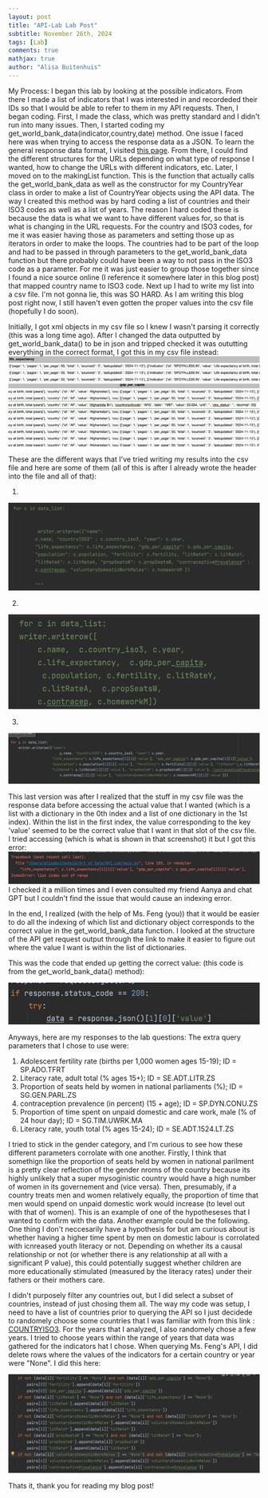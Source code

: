 ```yaml
---
layout: post
title: "API-Lab Lab Post"
subtitle: November 26th, 2024
tags: [Lab]
comments: true
mathjax: true
author: "Alisa Buitenhuis"
---
```

My Process: 
I began this lab by looking at the possible indicators. From there I made a list of indicators that I was interested in and recordeded their IDs so that I would be able to refer to them in my API requests. Then, I began coding. First, I made the class, which was pretty standard and I didn't run into many issues. Then, I started coding my get_world_bank_data(indicator,country,date) method. One issue I faced here was when trying to access the response data as a JSON. To learn the general response data format, I visited  [this page](https://datahelpdesk.worldbank.org/knowledgebase/articles/898581). From there, I could find the different structures for the URLs depending on what type of response I wanted, how to change the URLs with different indicators, etc. Later, I moved on to the makingList function. This is the function that actually calls the get_world_bank_data as well as the constructor for my CountryYear class in order to make a list of CountryYear objects using the API data. The way I created this method was by hard coding a list of countries and their ISO3 codes as well as a list of years. The reason I hard coded these is because the data is what we want to have different values for, so that is what is changing in the URL requests. For the country and ISO3 codes, for me it was easier having those as parameters and setting those up as iterators in order to make the loops. The countries had to be part of the loop and had to be passed in through parameters to the get_world_bank_data function but there probably could have been a way to not pass in the ISO3 code as a parameter. For me it was just easier to group those together since I found a nice source online (I reference it somewhere later in this blog post) that mapped country name to ISO3 code. Next up I had to write my list into a csv file. I'm not gonna lie, this was SO HARD. As I am writing this blog post right now, I still haven't even gotten the proper values into the csv file (hopefully I do soon). 

Initially, I got xml objects in my csv file so I knew I wasn't parsing it correctly (this was a long time ago). After I changed the data outputted by get_world_bank_data() to be in json and tripped checked it was oututting everything in the correct format, I got this in my csv file instead: 
![image](/assets/img/Screenshot%202024-11-27%20at%2012.26.16%20AM.png)
![image](/assets/img/Screenshot%202024-11-27%20at%2012.26.40%20AM.png)

These are the different ways that I've tried writing my results into the csv file and here are some of them (all of this is after I already wrote the header into the file and all of that): 

1. 
![image](/assets/img/Screenshot%202024-11-27%20at%2012.35.24%20AM.png)

2. 
![image](/assets/img/Screenshot%202024-11-27%20at%2012.36.03%20AM.png)

3. 
![image](/assets/img/Screenshot%202024-11-27%20at%2012.36.53%20AM.png)

This last version was after I realized that the stuff in my csv file was the response data before accessing the actual value that I wanted (which is a list with a dictionary in the 0th index and a list of one dictionary in the 1st index). Within the list in the first index, the value corresponding to the key 'value' seemed to be the correct value that I want in that slot of the csv file. I tried accessing (which is what is shown in that screenshot) it but I got this error: 
![image](/assets/img/Screenshot%202024-11-27%20at%2012.40.09%20AM.png)
I checked it a million times and I even consulted my friend Aanya and chat GPT but I couldn't find the issue that would cause an indexing error. 

In the end, I realized (with the help of Ms. Feng (you)) that it would be easier to do all the indexing of which list and dictionary object corresponds to the correct value in the get_world_bank_data function. I looked at the structure of the API get request output through the link to make it easier to figure out where the value I want is within the list of dictionaries. 

This was the code that ended up getting the correct value: (this code is from the get_world_bank_data() method):


![image](/assets/img/Screenshot%202024-12-03%20at%208.08.26%20PM.png)



Anyways, here are my responses to the lab questions: 
The extra query parameters that I chose to use were:
 1. Adolescent fertility rate (births per 1,000 women ages 15-19); ID = SP.ADO.TFRT
 2. Literacy rate, adult total (% ages 15+); ID = SE.ADT.LITR.ZS
 3. Proportion of seats held by women in national parliaments (%); ID = SG.GEN.PARL.ZS
 4. contraception prevalence (in percent) (15 + age); ID = SP.DYN.CONU.ZS
 5. Proportion of time spent on unpaid domestic and care work, male (% of 24 hour day); ID = SG.TIM.UWRK.MA
 6. Literacy rate, youth total (% ages 15-24); ID = SE.ADT.1524.LT.ZS

I tried to stick in the gender category, and I'm curious to see how these different parameters corrolate with one another. 
Firstly, I think that somethign like the proportion of seats held by women in national parilment is a pretty clear reflection of the gender nroms of the country 
because its highly unlikely that a super mysoginistic country would have a high number of women in its governement and (vice versa). Then, presumably, if a country 
treats men and women relatively equally, the proportion of time that men would spend on unpaid domestic work would increase (to level out with that of women). This is an example of
one of the hypotheseses that I wanted to confirm with the data. Another example could be the following. 
One thing I don't neccesarily have a hypothesis for but am curious about is whether having a higher time 
spent by men on domestic labour is corrolated with icnreased youth literacy or not. Depending on whether its a causal relationship or not 
(or whether there is any relationship at all with a significant P value), this could potentially suggest whether 
children are more educationally stimulated (measured by the literacy rates) under their fathers or their mothers care. 

I didn't purposely filter any countries out, but I did select a subset of countries, instead of just chosing them all. The way my code was setup, 
I need to have a list of countries prior to querying the API so I just decidede to randomely choose some countries that I was familiar with from this link : 
[COUNTRYISO3](https://www.iban.com/country-codes). For the years that I analyzed, I also randomely chose a few years. I tried to choose years within the range of years 
that data was gathered for the indicators hat I chose. When querying Ms. Feng's API, I did delete rows where the values of the indicators for a certain country or year were "None". I did this here: 


![image](/assets/img/Screenshot%202024-12-03%20at%208.20.19%20PM.png)


Thats it, thank you for reading my blog post!
